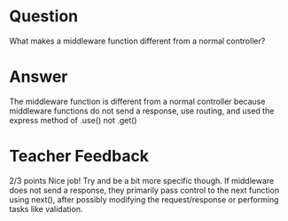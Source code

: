 # Question

What makes a middleware function different from a normal controller?

# Answer
The middleware function is different from a normal controller because middleware functions do not send a response, use routing, and used the express method of .use() not .get()

# Teacher Feedback

2/3 points
Nice job! Try and be a bit more specific though. If middleware does not send a response, they primarily pass control to the next function using next(), after possibly modifying the request/response or performing tasks like validation.